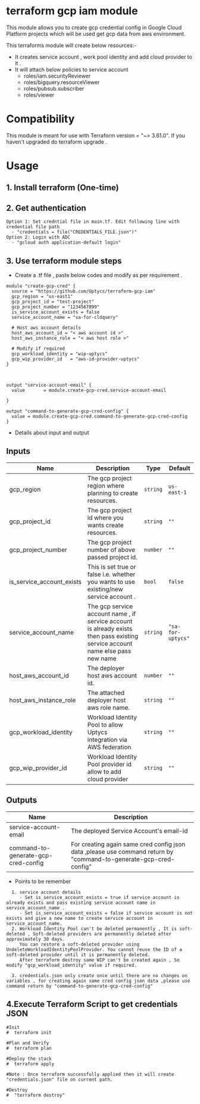 # terraform gcp iam module

This module allows you to create gcp credential config in Google Cloud Platform projects which will be used get gcp data from aws environment. 

This terraforms module will create below resources:-
 * It creates service account , work pool identity and add cloud provider to it .
 * It will attach below policies to service account 
     * roles/iam.securityReviewer 
     * roles/bigquery.resourceViewer
     * roles/pubsub.subscriber
     * roles/viewer

# Compatibility

This module is meant for use with Terraform version = "~> 3.61.0". If you haven't upgraded do terraform upgrade .


# Usage

## 1. Install terraform (One-time)

## 2. Get authentication
```
Option 1: Set credntial file in main.tf. Edit following line with credential file path
  - "credentials = file("CREDENTIALS_FILE.json")"
Option 2: Login with ADC
  - "gcloud auth application-default login"
```

## 3. Use terraform module steps 
  * Create a <filename>.tf file , paste below codes and modify as per requirement .
```
module "create-gcp-cred" {
  source = "https://github.com/Uptycs/terraform-gcp-iam"
  gcp_region = "us-east1"
  gcp_project_id = "test-project"
  gcp_project_number = "1234567899"
  is_service_account_exists = false
  service_account_name = "sa-for-cldquery"

  # Host aws account details
  host_aws_account_id = "< aws account id >"
  host_aws_instance_role = "< aws host role >"

  # Modify if required
  gcp_workload_identity = "wip-uptycs"
  gcp_wip_provider_id   = "aws-id-provider-uptycs"
}



output "service-account-email" {
  value       = module.create-gcp-cred.service-account-email

}

output "command-to-generate-gcp-cred-config" {
  value = module.create-gcp-cred.command-to-generate-gcp-cred-config
}

```

  * Details about input and output 

## Inputs

| Name                      | Description                                                                                                        | Type          | Default          | 
| ------------------------- | ------------------------------------------------------------------------------------------------------------------ | ------------- | ---------------- | 
| gcp_region                | The gcp project region where planning to create resources.                                                         | `string`      | `us-east-1`      |
| gcp_project_id            | The gcp project id where you wants create resources.                                                               | `string`      | `""`             |
| gcp_project_number        | The gcp project number of above passed project id.                                                                 | `number`      | `""`             |
| is_service_account_exists | This is set true or false i.e. whether you wants to use existing/new service account .                             | `bool`        | `false`          | 
| service_account_name      | The gcp service account name , if service account is already exists then pass existing service account name else pass new name| `string` | `"sa-for-uptycs"` |
| host_aws_account_id       | The deployer host aws account id.                                                                                  | `number`      | `""`             |
| host_aws_instance_role    | The attached deployer host aws role name.                                                                          | `string`      | `""`             |
| gcp_workload_identity     | Workload Identity Pool to allow Uptycs integration via AWS federation                                              | `string`      | `""`             |
| gcp_wip_provider_id       | Workload Identity Pool provider id allow to add cloud provider                                                     | `string`      | `""`             |

## Outputs

| Name                    | Description                                  |
| ----------------------- | -------------------------------------------- |
| service-account-email   | The deployed Service Account's email-id |
| command-to-generate-gcp-cred-config  | For creating again same cred config json data ,please use command return by "command-to-generate-gcp-cred-config"                            |




  * Points to be remember
```
  1. service account details 
     - Set is_service_account_exists = true if service account is already exists and pass existing service account name in service_account_name .
     - Set is_service_account_exists = false if service account is not exists and give a new name to create service account in service_account_name.
  2. Workload Identity Pool can't be deleted permanently , It is soft-deleted , Soft-deleted providers are permanently deleted after approximately 30 days.
     You can restore a soft-deleted provider using UndeleteWorkloadIdentityPoolProvider. You cannot reuse the ID of a soft-deleted provider until it is permanently deleted.
     After terraform destroy same WIP can't be created again , So modify "gcp_workload_identity" value if required.

  3. credentials.json only create once until there are no changes on variables , for creating again same cred config json data ,please use command return by "command-to-generate-gcp-cred-config"

```


## 4.Execute Terraform Script to get credentials JSON
```
#Init
#  terraform init

#Plan and Verify
#  terraform plan

#Deploy the stack
#  terraform apply

#Note : Once terraform successfully applied then it will create "credentials.json" file on current path.

#Destroy
#  "terraform destroy"

```
